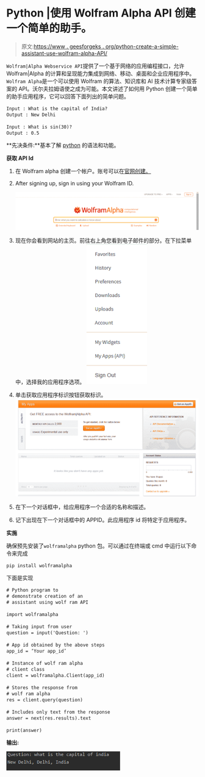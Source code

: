 # Python |使用 Wolfram Alpha API 创建一个简单的助手。

> 原文:[https://www . geesforgeks . org/python-create-a-simple-assistant-use-wolfram-alpha-API/](https://www.geeksforgeeks.org/python-create-a-simple-assistant-using-wolfram-alpha-api/)

`Wolfram|Alpha Webservice API`提供了一个基于网络的应用编程接口，允许 Wolfram|Alpha 的计算和呈现能力集成到网络、移动、桌面和企业应用程序中。`Wolfram Alpha`是一个可以使用 Wolfram 的算法、知识库和 AI 技术计算专家级答案的 API。沃尔夫拉姆语使之成为可能。本文讲述了如何用 Python 创建一个简单的助手应用程序，它可以回答下面列出的简单问题。

```
Input : What is the capital of India? 
Output : New Delhi

Input : What is sin(30)?
Output : 0.5

```

**先决条件:**基本了解 [python](https://www.geeksforgeeks.org/python-programming-language/) 的语法和功能。

**获取 API Id**

1.  在 Wolfram alpha 创建一个帐户。账号可以在[官网创建。](https://account.wolfram.com/auth/create)
2.  After signing up, sign in using your Wolfram ID.

    ![](img/af0f150b6cfd787e77ee8cb445d21efa.png)

3.  现在你会看到网站的主页。前往右上角您看到电子邮件的部分。在下拉菜单中，选择我的应用程序选项。
    ![](img/3e1749d06368d1df15935a21b5ccfb9a.png)
4.  单击获取应用程序标识按钮获取标识。
    ![](img/ed53020d0b399d65c98c9f0227c41e65.png)
5.  在下一个对话框中，给应用程序一个合适的名称和描述。
6.  记下出现在下一个对话框中的 APPID。此应用程序 id 将特定于应用程序。

**实施**

确保预先安装了`wolframalpha` python 包。可以通过在终端或 cmd 中运行以下命令来完成

```
pip install wolframalpha

```

下面是实现

```
# Python program to 
# demonstrate creation of an
# assistant using wolf ram API

import wolframalpha

# Taking input from user
question = input('Question: ')

# App id obtained by the above steps
app_id = ‘Your app_id’

# Instance of wolf ram alpha 
# client class
client = wolframalpha.Client(app_id)

# Stores the response from 
# wolf ram alpha
res = client.query(question)

# Includes only text from the response
answer = next(res.results).text

print(answer)
```

**输出:**

![](img/65864ba5075898bb7068c05cafbbef46.png)